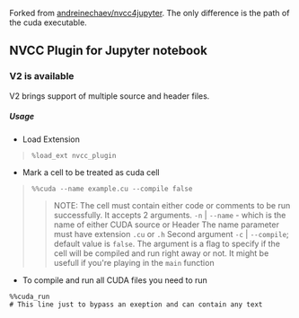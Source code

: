 Forked from [andreinechaev/nvcc4jupyter](https://github.com/andreinechaev/nvcc4jupyter). The only difference is the path of the cuda executable.

## NVCC Plugin for Jupyter notebook

### V2 is available

V2 brings support of multiple source and header files.

##### Usage

- Load Extension
> `%load_ext nvcc_plugin`

- Mark a cell to be treated as cuda cell
> `%%cuda --name example.cu --compile false`
>> NOTE: The cell must contain either code or comments to be run successfully. 
>> It accepts 2 arguments. `-n` | `--name`  - which is the name of either CUDA source or Header
>> The name parameter must have extension `.cu` or `.h`
>> Second argument `-c` | `--compile`; default value is `false`. The argument is a flag to specify
>> if the cell will be compiled and run right away or not. It might be usefull if you're playing in
>> the `main` function

- To compile and run all CUDA files you need to run
```
%%cuda_run
# This line just to bypass an exeption and can contain any text
```

